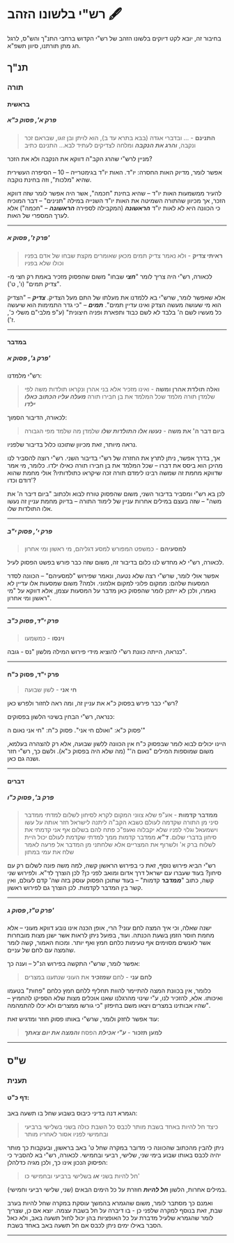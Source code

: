 # רש"י בלשונו הזהב 🖋️
בחיבור זה, יובא לקט דיוקים בלשונו הזהב של רש"י הקדוש ברחבי התנ"ך והש"ס, לרגל חג מתן תורתנו, סיוון תשפ"א.

## תנ"ך
### תורה
#### בראשית
##### פרק א', פסוק כ"א
> **התנינם** - ... ובדברי אגדה (בבא בתרא עד ב), הוא לויתן ובן זוגו, שבראם זכר ונקבה, ***והרג את הנקבה*** ומלחה לצדיקים לעתיד לבא... התנינם כתיב

מניין לרש"י שהרג הקב"ה דווקא את הנקבה ולא את הזכר?

אפשר לומר, מדיוק האות החסרה: יו"ד. האות יו"ד בגימטרייה – 10 – הסיפרה העשירית שהיא "מלכות", וזה בחינת נוקבה.

להעיר ממשמעות האות יו"ד – שהיא בחינת "חכמה", אשר היה אפשר לומר שזה דווקא הזכר, אך מכיוון שהתורה השמיטה את האות יו"ד השנייה במילה "תנינים" – דבר המוכיח כי הכוונה היא לא לאות יו"ד ***הראשונה*** (המקבילה לספירה ***הראשונה*** – "חכמה") אלא לערך המספרי של האות.

---
##### פרק ז', פסוק א'
> **ראיתי צדיק** - ולא נאמר צדיק תמים מכאן שאומרים מקצת שבחו של אדם בפניו וכולו שלא בפניו

לכאורה, רש"י היה צריך לומר "***חצי*** שבחו" משום שהפסוק מזכיר באמת רק חצי מ-"צדיק תמים" (ו', ט').

אלא שאפשר לומר, שרש"י בא ללמדנו את מעלתו של התם מעל הצדיק. ***צדיק*** – "הצדיק הוא מי שעושה מעשה הצדק ואינו עדיין תמים". ***תמים*** – "כי גדר התמימות הוא שיעשה כל מעשיו לשם ה' בלבד לא לשם כבוד ותפארת ופניה חיצונית" (ע"פ מלבי"ם משלי כ', ז').

---
#### במדבר
##### פרק ג', פסוק א'
רש"י מלמדנו:

> **ואלה תולדת אהרן ומשה** - ואינו מזכיר אלא בני אהרן ונקראו תולדות משה לפי שלמדן תורה מלמד שכל המלמד את בן חבירו תורה ***מעלה עליו הכתוב כאלו ילדו***

לכאורה, הדיבור הסמוך:

> **ביום דבר ה' את משה** - ***נעשו אלו התולדות שלו*** שלמדן מה שלמד מפי הגבורה

נראה מיותר, זאת מכיוון שתוכנו כלול בדיבור שלפניו.

אך, בדרך אפשר, ניתן לתרץ את החזרה של רש"י בדיבור השני. רש"י רוצה להסביר לנו מהיכן הוא ביסס את דברו – שכל המלמד את בן חבירו תורה כאילו ילדו. כלומר, מי אמר שדווקא מחמת זה שמשה רבינו לימדם תורה זכה שיקראו כתולדותיו? אולי מחמת שהוא דודם וכדו'?

לכן בא רש"י ומסביר בדיבור השני, משום שהפסוק טורח לבוא ולכתוב "ביום דיבר ה' את משה" – שזה בעצם במילים אחרות עניין של לימוד התורה – בדיוק מחמת עניין זה נעשו אלו התולדות שלו.

---
##### פרק י', פסוק י"ב
> **למסעיהם** - כמשפט המפורש למסע דגליהם, מי ראשון ומי אחרון

לכאורה, רש"י לא מחדש לנו כלום בדיבור זה, משום שזה כבר פורש בפשט הפסוק לעיל.

אפשר אולי לומר, שרש"י רצה שלא נטעה, ונאמר שפירוש "למסעיהם" – הכוונה לסדר המסעות שלהם: ממקום פלוני למקום אלמוני. ולמה? משום שמסעות אלו עדיין לא נאמרו, ולכן לא ייתכן לומר שהפסוק כאן מדבר על המסעות עצמן, אלא דווקא על "מי ראשון ומי אחרון".

---
##### פרק י"ד, פסוק כ"ב
> **וינסו** - כמשמעו

כנראה, הייתה כוונת רש"י להוציא מידי פירוש המילה מלשון "נס - גובה".

---
#### פרק י"ד, פסוק כ"ח
> **חי אני** - לשון שבועה

רש"י כבר פירש בפסוק כ"א את עניין זה, ומה ראה לחזור ולפרש כאן?

כנראה, רש"י הבחין בשינוי הלשון בפסוקים:

פסוק כ"א: "ואולם חי אני". פסוק כ"ח: "חי אני נאום ה'"

היינו יכולים לבוא לומר שבפסוק כ"ח אין הכוונה ללשון שבועה, אלא רק להצהרה בעלמא, משום שמוספות המילים "נאום ה'" (מה שלא היה בפסוק כ"א). ולשם כך, רש"י חזר ושנה גם כאן.

---
#### דברים
##### פרק ב', פסוק כ"ו
> **ממדבר קדמות** - אע"פ שלא צווני המקום לקרא לסיחון לשלום למדתי ממדבר סיני מן התורה שקדמה לעולם כשבא הקב"ה ליתנה לישראל חזר אותה על עשו וישמעאל וגלוי לפניו שלא יקבלוה ואעפ"כ פתח להם בשלום אף אני קדמתי את סיחון בדברי שלום. ***ד"א*** ממדבר קדמות ממך למדתי שקדמת לעולם יכול היית לשלוח ברק א' ולשרוף את המצריים אלא שלחתני מן המדבר אל פרעה לאמר שלח את עמי במתון

רש"י הביא פירוש נוסף, זאת כי בפירוש הראשון קשה, למה משה פונה לשלום רק עם סיחון? בעוד שעברו עם ישראל דרך אדום ומואב לפני כן? לכן הוצרך לד"א. ולפירוש שני קשה, כתוב "***ממדבר*** קדמות" – בעוד שתוכן הפסוק עוסק בזה שה' קדם לעולם, ואין קשר בין המדבר לקדמות. לכן הוצרך גם לפירוש ראשון.

---

##### פרק ט"ז, פסוק ג'
ישנה שאלה, וכי איך המצה לחם עוני? הרי, אופן הכנה אינו נובע דווקא מעוני – אלא מחמת חוסר הזמן בשעת הכנתה. ועוד, בפועל ניתן לראות אשר ישנן מצות מובחרות אשר לאנשים מסוימים אף טעימות כלחם חמץ ואף יותר. ומכוח האמור, קשה לומר שהמצה עם לחם של עניים.

אפשר לומר, שרש"י התקשה בפירוש הנ"ל – וענה כך:

> **לחם עני** - לחם ***שמזכיר*** את העוני שנתענו במצרים
> 
כלומר, אין בכוונת המצה להתיימר להוות תחליף ללחם חמץ כלחם "פחות" בטעמו ואיכותו. אלא, להזכיר לנו, ע"י שינוי מהרגלנו שאנו אוכלים מצות שלא הספיקו להחמיץ – שהיו אבותינו במצרים ויצאו משם בחיפזון "כי גורשו ממצרים ולא יכלו להתמהמה".

עוד אפשר לחזק ולומר, שרש"י באותו פסוק חוזר ומדגיש זאת:

> **למען תזכור** - ***ע"י אכילת*** הפסח ***והמצה את יום צאתך***

---
## ש"ס
### תענית
#### דף כ"ט:
הגמרא דנה בדיני כיבוס בשבוע שחל בו תשעה באב:

> כיצד חל להיות באחד בשבת מותר לכבס כל השבת כולה בשני בשלישי ברביעי ובחמישי לפניו אסור לאחריו מותר

ניתן להבין מהכתוב שהכוונה כי מדובר במקרה שחל ט' באב בראשון, ובעקבות כך מותר יהיה לכבס באותו שבוע בימי שני, שלישי, רביעי ובחמישי. לכאורה, רש"י בא להסביר כי הפיסוק הנכון אינו כך, ולכן מגיה כדלהלן:

> חל להיות בשני ***או*** בשלישי ברביעי ובחמישי כו'

במילים אחרות, הלשון ***חל להיות*** חוזרת על כל הימים הבאים (שני, שלישי רביעי וחמישי).

ואמנם כך מסתבר לומר, משום שהגמרא בהמשך עוסקת במקרה שחל להיות בערב שבת, זאת בנוסף למקרה שלפני כן - בו דיברה על חל בשבת עצמה. יוצא אם כן, שצריך לומר שהגמרא שלעיל מדברת על כל האופציות בהן יכול לחול תשעה באב, ולא כאל הסבר באילו ימים ניתן לכבס אם חל תשעה באב באחד בשבת.

---
